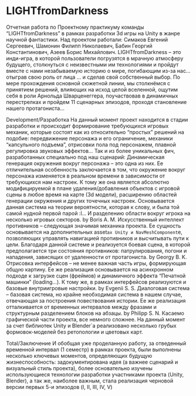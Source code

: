 # LIGHTfromDarkness
Отчетная работа по Проектному практикуму команды “LIGHTfromDarkness” в рамках разработки 3d игры на Unity в жанре научной фантастики. 
Над проектом работали: Симаков Евгений Сергеевич, Шамонин Филипп Николаевич, Бабин Георгий Константинович, Азеев Борис Михайлович.
LIGHTfromDarkness – это инди-игра, в которой пользователи погрузятся в мрачную атмосферу будущего, столкнуться с неизвестными им технологиями и пройдут вместе с нами незабываемую историю о мире, погибающим из-за нас… отыграв свою роль от лица … и сделав свой собственный выбор.
По мере прохождения основной сюжетной линии, мы столкнёмся с принятием решений, влияющих на исход целой вселенной, ощутим себя в роли Арнольда Шварценеггера, поучаствовав в динамичных перестрелках и пройдем 11 сценарных эпизодов, проходя становление нашего протагониста…

Development/Разработка
На данный момент проект находится в стадии разработки и происходит формирование требующихся игровых механик, которые состоят как из относительно “простых” решений на подобие: передвижение персонажа и его ограничение, механики “капсульного подъема”, отрисовки пола под персонажем, плавной регулировка звуковых эффектов… Так и из более уникальных фич, разработанных специально под наш сценарий:
Динамическая генерация окружения вокруг персонажа – это одна из них. Ее отличительная особенность заключается в том, что окружение вокруг персонажа изменяется в реальном времени в зависимости от требующихся нам настроек. К тому же она является абсолютно модифицируемой в плане удаления/добавления объектов с игровой сцены в любое время на карте (3d модели), расширению областей генерации окружения и других точечных настроек.
Основывается данная система на теории вероятности, которая к слову, и была той самой нудной первой парой :l… И разделению области вокруг игрока на несколько игровых секторов. by Boris A. M.
Искусственный интеллект противников – следующая значимая механика проекта. Ее сущность основывается на дополнительных asset`ах Unity и NavMeshComponent`e, позволяющих управлять навигацией противников и высчитывать пути к цели. Благодаря данной системе и реализуется боевая сцена, в которой предполагается три состояния противников: патрулирования, погони и нападения, зависящих от удаленности от протагониста. by Georgy B. K.
Отрисовка интерфейсов – не менее важная часть игры, формирующая общую картину. Ее же реализация основывается на асинхронном подходе к загрузке сцен (фреймов) и динамичного эффекта “Печатной машинки” (loading…). К тому же, в рамках интерфейсов реализуются и базовые внутриигровые настройки. by Evgenii S. S.
Диалоговая система – базовая система, но крайне необходимая система в нашем случае, отвечающая за построения повествования истории. Ее же реализация отталкивается от временных интервалов между фразами и структурным разделением блоков на абзацы. by Philipp S. N.
Касаемо графической части проекта, все немного сложнее. На данный момент за счет библиотек Unity и Blender`a реализовано несколько грубых формовок-моделей без ретопологии и цветовых карт.

Total/Заключение
И обобщая уже проделанную работу, за отведенный временной интервал (1 семестр)  в рамках проекта, были выполнены несколько ключевых моментов, определяющих будущую жизнеспособность: задокументирована идея (а важнее сценарий и визуальный стиль проекта), более основательно изучены использующиеся технологии разработки участниками проекта (Unity, Blender), а так же, наиболее важным, стала реализация черновой версии первых 5-и эпизодов (I, II, III, IV, V)
